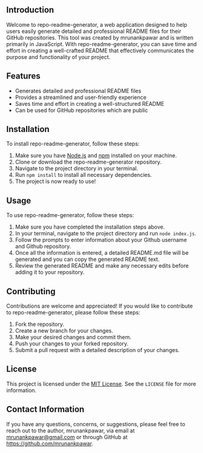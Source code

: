 ## Introduction
Welcome to repo-readme-generator, a web application designed to help users easily generate detailed and professional README files for their GitHub repositories. This tool was created by mrunankpawar and is written primarily in JavaScript. With repo-readme-generator, you can save time and effort in creating a well-crafted README that effectively communicates the purpose and functionality of your project.

## Features
- Generates detailed and professional README files
- Provides a streamlined and user-friendly experience
- Saves time and effort in creating a well-structured README
- Can be used for GitHub repositories which are public

## Installation
To install repo-readme-generator, follow these steps:

1. Make sure you have [Node.js](https://nodejs.org/) and [npm](https://www.npmjs.com/) installed on your machine.
2. Clone or download the repo-readme-generator repository.
3. Navigate to the project directory in your terminal.
4. Run `npm install` to install all necessary dependencies.
5. The project is now ready to use!

## Usage
To use repo-readme-generator, follow these steps:

1. Make sure you have completed the installation steps above.
2. In your terminal, navigate to the project directory and run `node index.js`.
3. Follow the prompts to enter information about your Github username and Github repository.
4. Once all the information is entered, a detailed README.md file will be generated and you can copy the generated README text.
5. Review the generated README and make any necessary edits before adding it to your repository.

## Contributing
Contributions are welcome and appreciated! If you would like to contribute to repo-readme-generator, please follow these steps:

1. Fork the repository.
2. Create a new branch for your changes.
3. Make your desired changes and commit them.
4. Push your changes to your forked repository.
5. Submit a pull request with a detailed description of your changes.

## License
This project is licensed under the [MIT License](https://choosealicense.com/licenses/mit/). See the `LICENSE` file for more information.

## Contact Information
If you have any questions, concerns, or suggestions, please feel free to reach out to the author, mrunankpawar, via email at mrunankpawar@gmail.com or through GitHub at https://github.com/mrunankpawar.
